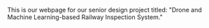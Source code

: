 This is our webpage for our senior design project titled: "Drone and Machine Learning-based Railway Inspection System."
